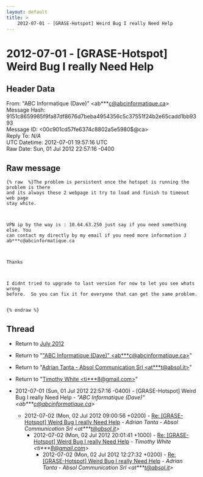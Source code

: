 ```yaml
---
layout: default
title: >
    2012-07-01 - [GRASE-Hotspot] Weird Bug I really Need Help
---
```


# 2012-07-01 - [GRASE-Hotspot] Weird Bug I really Need Help

## Header Data

From: "ABC Informatique (Dave)" \<ab***c@abcinformatique.ca\><br>
Message Hash: 9151c8659985f9fa87df8676d7beba4954356c5c37551f24b2e65cadd1bb9393<br>
Message ID: \<00c901cd57fe$6374c880$2a5e5980$@ca\><br>
Reply To: _N/A_<br>
UTC Datetime: 2012-07-01 19:57:16 UTC<br>
Raw Date: Sun, 01 Jul 2012 22:57:16 -0400<br>

## Raw message

```
{% raw  %}The problem is persistent once the hotspot is running the problem is there
and its always these 2 webpage it try to load and finish to timeout web page
stay white.

 

VPN ip by the way is : 10.64.63.250 just say if you need something else. You
can contact my directly by my email if you need more information J
ab***c@abcinformatique.ca

 

Thanks

 

I didnt tried to upgrade to last version for now to let you see whats wrong
before.  So you can fix it for everyone that can get the same problem.


{% endraw %}
```

## Thread

+ Return to [July 2012](/archive/2012/07)

+ Return to "["ABC Informatique (Dave)" <ab***c<span>@</span>abcinformatique.ca>](/authors/ab___c_at_abcinformatique_ca)"
+ Return to "[Adrian Tanta - Absol Communication Srl <at***t<span>@</span>absol.it>](/authors/at___t_at_absol_it)"
+ Return to "[Timothy White <ti***8<span>@</span>gmail.com>](/authors/ti___8_at_gmail_com)"

+ 2012-07-01 (Sun, 01 Jul 2012 22:57:16 -0400) - [GRASE-Hotspot] Weird Bug I really Need Help - _"ABC Informatique (Dave)" \<ab***c@abcinformatique.ca\>_
  + 2012-07-02 (Mon, 02 Jul 2012 09:00:56 +0200) - [Re: [GRASE-Hotspot] Weird Bug I really Need Help](/archive/2012/07/6b8676c6bb3c797e5db5a62c3e34ba0971a0c61fb7f87f0610c52ae972ad49b9) - _Adrian Tanta - Absol Communication Srl \<at***t@absol.it\>_
    + 2012-07-02 (Mon, 02 Jul 2012 20:01:41 +1000) - [Re: [GRASE-Hotspot] Weird Bug I really Need Help](/archive/2012/07/e511db5ab970b84593322c5cc93e13a5ed8f0dc6c9a67fc834725ff8b8f0556b) - _Timothy White \<ti***8@gmail.com\>_
      + 2012-07-02 (Mon, 02 Jul 2012 12:27:32 +0200) - [Re: [GRASE-Hotspot] Weird Bug I really Need Help](/archive/2012/07/d486c27bd11fbae19a335b8348d15fe2de813cc5ddb781e31dbcbf9c63a70d64) - _Adrian Tanta - Absol Communication Srl \<at***t@absol.it\>_

